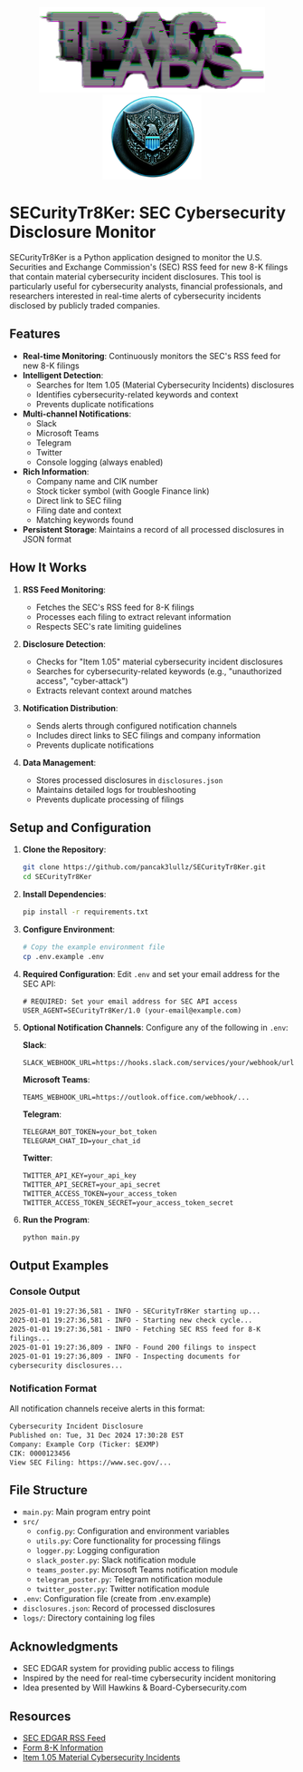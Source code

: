 <div align='center'>
  <img src="https://github.com/pancak3lullz/SECurityTr8Ker/blob/main/traclabs.png" style="width: 400px; height: 150px">
  <img src="https://github.com/pancak3lullz/SECurityTr8Ker/blob/main/SECurityTr8Ker.png" style="width: 175px; height: 150px">
</div>

# SECurityTr8Ker: SEC Cybersecurity Disclosure Monitor

SECurityTr8Ker is a Python application designed to monitor the U.S. Securities and Exchange Commission's (SEC) RSS feed for new 8-K filings that contain material cybersecurity incident disclosures. This tool is particularly useful for cybersecurity analysts, financial professionals, and researchers interested in real-time alerts of cybersecurity incidents disclosed by publicly traded companies.

## Features

- **Real-time Monitoring**: Continuously monitors the SEC's RSS feed for new 8-K filings
- **Intelligent Detection**: 
  - Searches for Item 1.05 (Material Cybersecurity Incidents) disclosures
  - Identifies cybersecurity-related keywords and context
  - Prevents duplicate notifications
- **Multi-channel Notifications**: 
  - Slack
  - Microsoft Teams
  - Telegram
  - Twitter
  - Console logging (always enabled)
- **Rich Information**: 
  - Company name and CIK number
  - Stock ticker symbol (with Google Finance link)
  - Direct link to SEC filing
  - Filing date and context
  - Matching keywords found
- **Persistent Storage**: Maintains a record of all processed disclosures in JSON format

## How It Works

1. **RSS Feed Monitoring**:
   - Fetches the SEC's RSS feed for 8-K filings
   - Processes each filing to extract relevant information
   - Respects SEC's rate limiting guidelines

2. **Disclosure Detection**:
   - Checks for "Item 1.05" material cybersecurity incident disclosures
   - Searches for cybersecurity-related keywords (e.g., "unauthorized access", "cyber-attack")
   - Extracts relevant context around matches

3. **Notification Distribution**:
   - Sends alerts through configured notification channels
   - Includes direct links to SEC filings and company information
   - Prevents duplicate notifications

4. **Data Management**:
   - Stores processed disclosures in `disclosures.json`
   - Maintains detailed logs for troubleshooting
   - Prevents duplicate processing of filings

## Setup and Configuration

1. **Clone the Repository**:
   ```bash
   git clone https://github.com/pancak3lullz/SECurityTr8Ker.git
   cd SECurityTr8Ker
   ```

2. **Install Dependencies**:
   ```bash
   pip install -r requirements.txt
   ```

3. **Configure Environment**:
   ```bash
   # Copy the example environment file
   cp .env.example .env
   ```

4. **Required Configuration**:
   Edit `.env` and set your email address for the SEC API:
   ```
   # REQUIRED: Set your email address for SEC API access
   USER_AGENT=SECurityTr8Ker/1.0 (your-email@example.com)
   ```

5. **Optional Notification Channels**:
   Configure any of the following in `.env`:

   **Slack**:
   ```
   SLACK_WEBHOOK_URL=https://hooks.slack.com/services/your/webhook/url
   ```

   **Microsoft Teams**:
   ```
   TEAMS_WEBHOOK_URL=https://outlook.office.com/webhook/...
   ```

   **Telegram**:
   ```
   TELEGRAM_BOT_TOKEN=your_bot_token
   TELEGRAM_CHAT_ID=your_chat_id
   ```

   **Twitter**:
   ```
   TWITTER_API_KEY=your_api_key
   TWITTER_API_SECRET=your_api_secret
   TWITTER_ACCESS_TOKEN=your_access_token
   TWITTER_ACCESS_TOKEN_SECRET=your_access_token_secret
   ```

6. **Run the Program**:
   ```bash
   python main.py
   ```

## Output Examples

### Console Output
```
2025-01-01 19:27:36,581 - INFO - SECurityTr8Ker starting up...
2025-01-01 19:27:36,581 - INFO - Starting new check cycle...
2025-01-01 19:27:36,581 - INFO - Fetching SEC RSS feed for 8-K filings...
2025-01-01 19:27:36,809 - INFO - Found 200 filings to inspect
2025-01-01 19:27:36,809 - INFO - Inspecting documents for cybersecurity disclosures...
```

### Notification Format
All notification channels receive alerts in this format:
```
Cybersecurity Incident Disclosure
Published on: Tue, 31 Dec 2024 17:30:28 EST
Company: Example Corp (Ticker: $EXMP)
CIK: 0000123456
View SEC Filing: https://www.sec.gov/...
```

## File Structure

- `main.py`: Main program entry point
- `src/`
  - `config.py`: Configuration and environment variables
  - `utils.py`: Core functionality for processing filings
  - `logger.py`: Logging configuration
  - `slack_poster.py`: Slack notification module
  - `teams_poster.py`: Microsoft Teams notification module
  - `telegram_poster.py`: Telegram notification module
  - `twitter_poster.py`: Twitter notification module
- `.env`: Configuration file (create from .env.example)
- `disclosures.json`: Record of processed disclosures
- `logs/`: Directory containing log files

## Acknowledgments

- SEC EDGAR system for providing public access to filings
- Inspired by the need for real-time cybersecurity incident monitoring
- Idea presented by Will Hawkins & Board-Cybersecurity.com

## Resources

- [SEC EDGAR RSS Feed](https://www.sec.gov/Archives/edgar/usgaap.rss.xml)
- [Form 8-K Information](https://www.sec.gov/fast-answers/answersform8khtm.html)
- [Item 1.05 Material Cybersecurity Incidents](https://www.sec.gov/rules/final/2023/33-11216.pdf)
